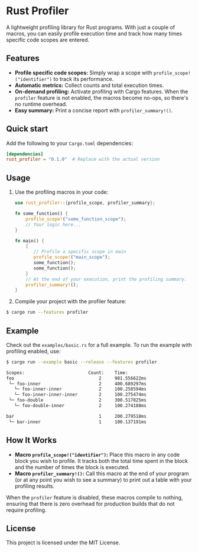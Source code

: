 # Rust Profiler

A lightweight profiling library for Rust programs. With just a couple of macros, you can easily profile execution time and track how many times specific code scopes are entered.

## Features

- **Profile specific code scopes:** Simply wrap a scope with `profile_scope!("identifier")` to track its performance.
- **Automatic metrics:** Collect counts and total execution times.
- **On-demand profiling:** Activate profiling with Cargo features. When the `profiler` feature is not enabled, the macros become no-ops, so there's no runtime overhead.
- **Easy summary:** Print a concise report with `profiler_summary!()`.

## Quick start

Add the following to your `Cargo.toml` dependencies:

```toml
[dependencies]
rust_profiler = "0.1.0"  # Replace with the actual version
```

## Usage

1. Use the profiling macros in your code:

   ```rust
   use rust_profiler::{profile_scope, profiler_summary};

   fn some_function() {
       profile_scope!("some_function_scope");
       // Your logic here...
   }

   fn main() {
       {
          // Profile a specific scope in main
          profile_scope!("main_scope");
          some_function();
          some_function();
       }
       // At the end of your execution, print the profiling summary.
       profiler_summary!();
   }
   ```

2. Compile your project with the profiler feature:

```bash
$ cargo run --features profiler
```

## Example

Check out the `examples/basic.rs` for a full example. To run the example with profiling enabled, use:

```bash
$ cargo run --example basic --release --features profiler

Scopes:                        Count:    Time:
foo                                2     901.556622ms
 └─ foo-inner                      2     400.689297ms
   └─ foo-inner-inner              2     100.258594ms
   └─ foo-inner-inner-inner        2     100.275474ms
 └─ foo-double                     2     300.517825ms
   └─ foo-double-inner             2     100.274188ms

bar                                1     200.279518ms
 └─ bar-inner                      1     100.137191ms
```

## How It Works

- **Macro `profile_scope!("identifier")`:** Place this macro in any code block you wish to profile. It tracks both the total time spent in the block and the number of times the block is executed.
- **Macro `profiler_summary!()`:** Call this macro at the end of your program (or at any point you wish to see a summary) to print out a table with your profiling results.

When the `profiler` feature is disabled, these macros compile to nothing, ensuring that there is zero overhead for production builds that do not require profiling.


## License

This project is licensed under the MIT License.

